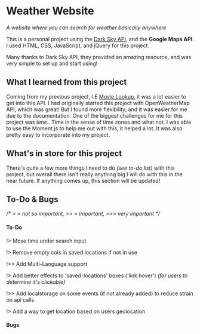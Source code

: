 # Weather Website
*A website where you can search for weather basically anywhere*

This is a personal project using the [Dark Sky API](https://darksky.net/poweredby/), and the **Google Maps API**. I used HTML, CSS, JavaScript, and jQuery for this project.

Many thanks to Dark Sky API, they provided an amazing resource, and was very simple to set up and start using!

## What I learned from this project

Coming from my previous project, I.E [Movie Lookup](https://github.com/TylerJDev/TylerJDev.github.io), it was a lot easier to get into this API. I had originally started this project with OpenWeatherMap API, which was great! But I found more flexibility, and it was easier for me due to the documentation. One of the biggest challenges for me for this project was *time*.. Time in the sense of time zones and what not. I was able to use the Moment.js to help me out with this, it helped a lot. It was also pretty easy to incorporate into my project.

## What's in store for this project

There's quite a few more things I need to do *(see to-do list)* with this project, but overall there isn't really anything big I will do with this in the near future. If anything comes up, this section will be updated!


## To-Do & Bugs

_/* > = not so important, >> = important, >>> very important */_

#### To-Do

!> Move time under search input

!> Remove empty cols in saved locations if not in use

!>> Add Multi-Language support

!> Add better effects to 'saved-locations' boxes ('link hover') *(for users to determine it's clickable)*

!>> Add localstorage on some events (if not already added) to reduce strain on api calls

!> Add a way to get location based on users geolocation

#### Bugs
